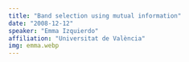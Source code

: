 ```yaml
---
title: "Band selection using mutual information"
date: "2008-12-12"
speaker: "Emma Izquierdo"
affiliation: "Universitat de València"
img: emma.webp
---
```

